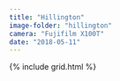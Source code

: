 ```yaml
---
title: "Hillington"
image-folder: "hillington"
camera: "Fujifilm X100T"
date: "2018-05-11"
---
```


{% include grid.html %}

